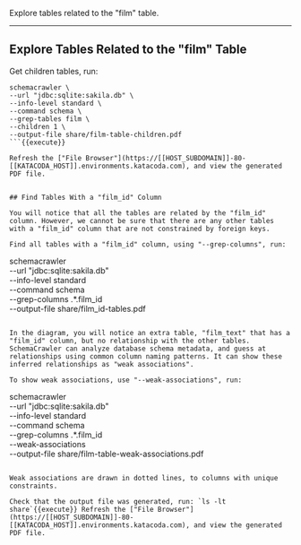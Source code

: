 Explore tables related to the "film" table.

-----

## Explore Tables Related to the "film" Table

Get children tables, run:

```
schemacrawler \
--url "jdbc:sqlite:sakila.db" \
--info-level standard \
--command schema \
--grep-tables film \
--children 1 \
--output-file share/film-table-children.pdf
```{{execute}}

Refresh the ["File Browser"](https://[[HOST_SUBDOMAIN]]-80-[[KATACODA_HOST]].environments.katacoda.com), and view the generated PDF file.


## Find Tables With a "film_id" Column

You will notice that all the tables are related by the "film_id" column. However, we cannot be sure that there are any other tables with a "film_id" column that are not constrained by foreign keys.

Find all tables with a "film_id" column, using "--grep-columns", run:

```
schemacrawler \
--url "jdbc:sqlite:sakila.db" \
--info-level standard \
--command schema \
--grep-columns .*\.film_id \
--output-file share/film_id-tables.pdf
```{{execute}}

In the diagram, you will notice an extra table, "film_text" that has a "film_id" column, but no relationship with the other tables. SchemaCrawler can analyze database schema metadata, and guess at relationships using common column naming patterns. It can show these inferred relationships as "weak associations".

To show weak associations, use "--weak-associations", run:

```
schemacrawler \
--url "jdbc:sqlite:sakila.db" \
--info-level standard \
--command schema \
--grep-columns .*\.film_id \
--weak-associations \
--output-file share/film-table-weak-associations.pdf
```{{execute}}

Weak associations are drawn in dotted lines, to columns with unique constraints. 

Check that the output file was generated, run: `ls -lt share`{{execute}} Refresh the ["File Browser"](https://[[HOST_SUBDOMAIN]]-80-[[KATACODA_HOST]].environments.katacoda.com), and view the generated PDF file.

